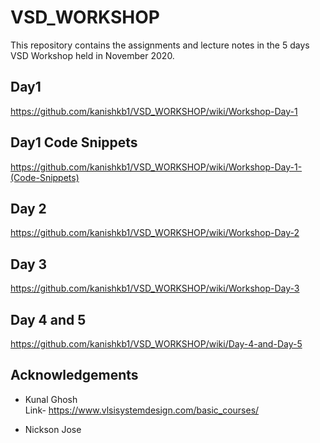# VSD_WORKSHOP
This repository contains the assignments and lecture notes in the 5 days VSD Workshop held in November 2020.

## Day1 
https://github.com/kanishkb1/VSD_WORKSHOP/wiki/Workshop-Day-1

## Day1 Code Snippets
https://github.com/kanishkb1/VSD_WORKSHOP/wiki/Workshop-Day-1-(Code-Snippets)

## Day 2
https://github.com/kanishkb1/VSD_WORKSHOP/wiki/Workshop-Day-2

## Day 3
https://github.com/kanishkb1/VSD_WORKSHOP/wiki/Workshop-Day-3

## Day 4 and 5
https://github.com/kanishkb1/VSD_WORKSHOP/wiki/Day-4-and-Day-5

## Acknowledgements

* Kunal Ghosh  
Link- https://www.vlsisystemdesign.com/basic_courses/


* Nickson Jose
